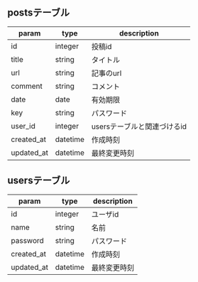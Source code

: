 ## postsテーブル
|param|type|description|
|---|---|---|
|id|integer|投稿id|
|title|string|タイトル|
|url|string|記事のurl|
|comment|string|コメント|
|date|date|有効期限|
|key|string|パスワード|
|user_id|integer|usersテーブルと関連づけるid|
|created_at|datetime|作成時刻|
|updated_at|datetime|最終変更時刻|

## usersテーブル
|param|type|description|
|---|---|---|
|id|integer|ユーザid|
|name|string|名前|
|password|string|パスワード|
|created_at|datetime|作成時刻|
|updated_at|datetime|最終変更時刻|